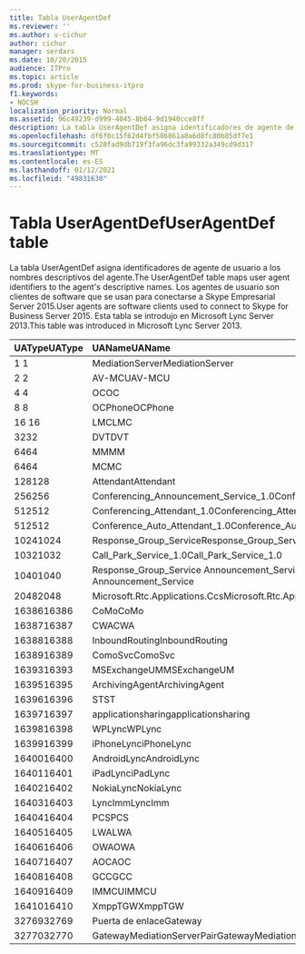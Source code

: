 ```yaml
---
title: Tabla UserAgentDef
ms.reviewer: ''
ms.author: v-cichur
author: cichur
manager: serdars
ms.date: 10/20/2015
audience: ITPro
ms.topic: article
ms.prod: skype-for-business-itpro
f1.keywords:
- NOCSH
localization_priority: Normal
ms.assetid: 96c49239-d999-4045-8b64-9d1940cce8ff
description: La tabla UserAgentDef asigna identificadores de agente de usuario a los nombres descriptivos del agente. Los agentes de usuario son clientes de software que se usan para conectarse a Skype Empresarial Server 2015. Esta tabla se introdujo en Microsoft Lync Server 2013.
ms.openlocfilehash: df6f0c15f62d4fbf586861a8a6d8fc80b85df7e1
ms.sourcegitcommit: c528fad9db719f3fa96dc3fa99332a349cd9d317
ms.translationtype: MT
ms.contentlocale: es-ES
ms.lasthandoff: 01/12/2021
ms.locfileid: "49831630"
---
```

# <a name="useragentdef-table"></a><span data-ttu-id="b16d5-105">Tabla UserAgentDef</span><span class="sxs-lookup"><span data-stu-id="b16d5-105">UserAgentDef table</span></span>
 
<span data-ttu-id="b16d5-106">La tabla UserAgentDef asigna identificadores de agente de usuario a los nombres descriptivos del agente.</span><span class="sxs-lookup"><span data-stu-id="b16d5-106">The UserAgentDef table maps user agent identifiers to the agent's descriptive names.</span></span> <span data-ttu-id="b16d5-107">Los agentes de usuario son clientes de software que se usan para conectarse a Skype Empresarial Server 2015.</span><span class="sxs-lookup"><span data-stu-id="b16d5-107">User agents are software clients used to connect to Skype for Business Server 2015.</span></span> <span data-ttu-id="b16d5-108">Esta tabla se introdujo en Microsoft Lync Server 2013.</span><span class="sxs-lookup"><span data-stu-id="b16d5-108">This table was introduced in Microsoft Lync Server 2013.</span></span>
  
|<span data-ttu-id="b16d5-109">**UAType**</span><span class="sxs-lookup"><span data-stu-id="b16d5-109">**UAType**</span></span>|<span data-ttu-id="b16d5-110">**UAName**</span><span class="sxs-lookup"><span data-stu-id="b16d5-110">**UAName**</span></span>|<span data-ttu-id="b16d5-111">**UACategory**</span><span class="sxs-lookup"><span data-stu-id="b16d5-111">**UACategory**</span></span>|
|:-----|:-----|:-----|
|<span data-ttu-id="b16d5-112">1 </span><span class="sxs-lookup"><span data-stu-id="b16d5-112">1</span></span>  <br/> |<span data-ttu-id="b16d5-113">MediationServer</span><span class="sxs-lookup"><span data-stu-id="b16d5-113">MediationServer</span></span>  <br/> |<span data-ttu-id="b16d5-114">MediationServer</span><span class="sxs-lookup"><span data-stu-id="b16d5-114">MediationServer</span></span>  <br/> |
|<span data-ttu-id="b16d5-115">2 </span><span class="sxs-lookup"><span data-stu-id="b16d5-115">2</span></span>  <br/> |<span data-ttu-id="b16d5-116">AV-MCU</span><span class="sxs-lookup"><span data-stu-id="b16d5-116">AV-MCU</span></span>  <br/> |<span data-ttu-id="b16d5-117">AV-MCU</span><span class="sxs-lookup"><span data-stu-id="b16d5-117">AV-MCU</span></span>  <br/> |
|<span data-ttu-id="b16d5-118">4 </span><span class="sxs-lookup"><span data-stu-id="b16d5-118">4</span></span>  <br/> |<span data-ttu-id="b16d5-119">OC</span><span class="sxs-lookup"><span data-stu-id="b16d5-119">OC</span></span>  <br/> |<span data-ttu-id="b16d5-120">OC</span><span class="sxs-lookup"><span data-stu-id="b16d5-120">OC</span></span>  <br/> |
|<span data-ttu-id="b16d5-121">8 </span><span class="sxs-lookup"><span data-stu-id="b16d5-121">8</span></span>  <br/> |<span data-ttu-id="b16d5-122">OCPhone</span><span class="sxs-lookup"><span data-stu-id="b16d5-122">OCPhone</span></span>  <br/> |<span data-ttu-id="b16d5-123">OCPhone</span><span class="sxs-lookup"><span data-stu-id="b16d5-123">OCPhone</span></span>  <br/> |
|<span data-ttu-id="b16d5-124">16 </span><span class="sxs-lookup"><span data-stu-id="b16d5-124">16</span></span>  <br/> |<span data-ttu-id="b16d5-125">LMC</span><span class="sxs-lookup"><span data-stu-id="b16d5-125">LMC</span></span>  <br/> |<span data-ttu-id="b16d5-126">LMC</span><span class="sxs-lookup"><span data-stu-id="b16d5-126">LMC</span></span>  <br/> |
|<span data-ttu-id="b16d5-127">32</span><span class="sxs-lookup"><span data-stu-id="b16d5-127">32</span></span>  <br/> |<span data-ttu-id="b16d5-128">DVT</span><span class="sxs-lookup"><span data-stu-id="b16d5-128">DVT</span></span>  <br/> |<span data-ttu-id="b16d5-129">DVT</span><span class="sxs-lookup"><span data-stu-id="b16d5-129">DVT</span></span>  <br/> |
|<span data-ttu-id="b16d5-130">64</span><span class="sxs-lookup"><span data-stu-id="b16d5-130">64</span></span>  <br/> |<span data-ttu-id="b16d5-131">MM</span><span class="sxs-lookup"><span data-stu-id="b16d5-131">MM</span></span>  <br/> |<span data-ttu-id="b16d5-132">MM</span><span class="sxs-lookup"><span data-stu-id="b16d5-132">MM</span></span>  <br/> |
|<span data-ttu-id="b16d5-133">64</span><span class="sxs-lookup"><span data-stu-id="b16d5-133">64</span></span>  <br/> |<span data-ttu-id="b16d5-134">MC</span><span class="sxs-lookup"><span data-stu-id="b16d5-134">MC</span></span>  <br/> |<span data-ttu-id="b16d5-135">MM</span><span class="sxs-lookup"><span data-stu-id="b16d5-135">MM</span></span>  <br/> |
|<span data-ttu-id="b16d5-136">128</span><span class="sxs-lookup"><span data-stu-id="b16d5-136">128</span></span>  <br/> |<span data-ttu-id="b16d5-137">Attendant</span><span class="sxs-lookup"><span data-stu-id="b16d5-137">Attendant</span></span>  <br/> |<span data-ttu-id="b16d5-138">Attendant</span><span class="sxs-lookup"><span data-stu-id="b16d5-138">Attendant</span></span>  <br/> |
|<span data-ttu-id="b16d5-139">256</span><span class="sxs-lookup"><span data-stu-id="b16d5-139">256</span></span>  <br/> |<span data-ttu-id="b16d5-140">Conferencing_Announcement_Service_1.0</span><span class="sxs-lookup"><span data-stu-id="b16d5-140">Conferencing_Announcement_Service_1.0</span></span>  <br/> |<span data-ttu-id="b16d5-141">CAS</span><span class="sxs-lookup"><span data-stu-id="b16d5-141">CAS</span></span>  <br/> |
|<span data-ttu-id="b16d5-142">512</span><span class="sxs-lookup"><span data-stu-id="b16d5-142">512</span></span>  <br/> |<span data-ttu-id="b16d5-143">Conferencing_Attendant_1.0</span><span class="sxs-lookup"><span data-stu-id="b16d5-143">Conferencing_Attendant_1.0</span></span>  <br/> |<span data-ttu-id="b16d5-144">CAA</span><span class="sxs-lookup"><span data-stu-id="b16d5-144">CAA</span></span>  <br/> |
|<span data-ttu-id="b16d5-145">512</span><span class="sxs-lookup"><span data-stu-id="b16d5-145">512</span></span>  <br/> |<span data-ttu-id="b16d5-146">Conference_Auto_Attendant_1.0</span><span class="sxs-lookup"><span data-stu-id="b16d5-146">Conference_Auto_Attendant_1.0</span></span>  <br/> |<span data-ttu-id="b16d5-147">CAA</span><span class="sxs-lookup"><span data-stu-id="b16d5-147">CAA</span></span>  <br/> |
|<span data-ttu-id="b16d5-148">1024</span><span class="sxs-lookup"><span data-stu-id="b16d5-148">1024</span></span>  <br/> |<span data-ttu-id="b16d5-149">Response_Group_Service</span><span class="sxs-lookup"><span data-stu-id="b16d5-149">Response_Group_Service</span></span>  <br/> |<span data-ttu-id="b16d5-150">RGS</span><span class="sxs-lookup"><span data-stu-id="b16d5-150">RGS</span></span>  <br/> |
|<span data-ttu-id="b16d5-151">1032</span><span class="sxs-lookup"><span data-stu-id="b16d5-151">1032</span></span>  <br/> |<span data-ttu-id="b16d5-152">Call_Park_Service_1.0</span><span class="sxs-lookup"><span data-stu-id="b16d5-152">Call_Park_Service_1.0</span></span>  <br/> |<span data-ttu-id="b16d5-153">CPS</span><span class="sxs-lookup"><span data-stu-id="b16d5-153">CPS</span></span>  <br/> |
|<span data-ttu-id="b16d5-154">1040</span><span class="sxs-lookup"><span data-stu-id="b16d5-154">1040</span></span>  <br/> |<span data-ttu-id="b16d5-155">Response_Group_Service Announcement_Service</span><span class="sxs-lookup"><span data-stu-id="b16d5-155">Response_Group_Service Announcement_Service</span></span>  <br/> |<span data-ttu-id="b16d5-156">AS</span><span class="sxs-lookup"><span data-stu-id="b16d5-156">AS</span></span>  <br/> |
|<span data-ttu-id="b16d5-157">2048</span><span class="sxs-lookup"><span data-stu-id="b16d5-157">2048</span></span>  <br/> |<span data-ttu-id="b16d5-158">Microsoft.Rtc.Applications.Ccs</span><span class="sxs-lookup"><span data-stu-id="b16d5-158">Microsoft.Rtc.Applications.Ccs</span></span>  <br/> |<span data-ttu-id="b16d5-159">CCS</span><span class="sxs-lookup"><span data-stu-id="b16d5-159">CCS</span></span>  <br/> |
|<span data-ttu-id="b16d5-160">16386</span><span class="sxs-lookup"><span data-stu-id="b16d5-160">16386</span></span>  <br/> |<span data-ttu-id="b16d5-161">CoMo</span><span class="sxs-lookup"><span data-stu-id="b16d5-161">CoMo</span></span>  <br/> |<span data-ttu-id="b16d5-162">CoMo</span><span class="sxs-lookup"><span data-stu-id="b16d5-162">CoMo</span></span>  <br/> |
|<span data-ttu-id="b16d5-163">16387</span><span class="sxs-lookup"><span data-stu-id="b16d5-163">16387</span></span>  <br/> |<span data-ttu-id="b16d5-164">CWA</span><span class="sxs-lookup"><span data-stu-id="b16d5-164">CWA</span></span>  <br/> |<span data-ttu-id="b16d5-165">CWA</span><span class="sxs-lookup"><span data-stu-id="b16d5-165">CWA</span></span>  <br/> |
|<span data-ttu-id="b16d5-166">16388</span><span class="sxs-lookup"><span data-stu-id="b16d5-166">16388</span></span>  <br/> |<span data-ttu-id="b16d5-167">InboundRouting</span><span class="sxs-lookup"><span data-stu-id="b16d5-167">InboundRouting</span></span>  <br/> |<span data-ttu-id="b16d5-168">InboundRouting</span><span class="sxs-lookup"><span data-stu-id="b16d5-168">InboundRouting</span></span>  <br/> |
|<span data-ttu-id="b16d5-169">16389</span><span class="sxs-lookup"><span data-stu-id="b16d5-169">16389</span></span>  <br/> |<span data-ttu-id="b16d5-170">ComoSvc</span><span class="sxs-lookup"><span data-stu-id="b16d5-170">ComoSvc</span></span>  <br/> |<span data-ttu-id="b16d5-171">ComoSvc</span><span class="sxs-lookup"><span data-stu-id="b16d5-171">ComoSvc</span></span>  <br/> |
|<span data-ttu-id="b16d5-172">16393</span><span class="sxs-lookup"><span data-stu-id="b16d5-172">16393</span></span>  <br/> |<span data-ttu-id="b16d5-173">MSExchangeUM</span><span class="sxs-lookup"><span data-stu-id="b16d5-173">MSExchangeUM</span></span>  <br/> |<span data-ttu-id="b16d5-174">ExUM</span><span class="sxs-lookup"><span data-stu-id="b16d5-174">ExUM</span></span>  <br/> |
|<span data-ttu-id="b16d5-175">16395</span><span class="sxs-lookup"><span data-stu-id="b16d5-175">16395</span></span>  <br/> |<span data-ttu-id="b16d5-176">ArchivingAgent</span><span class="sxs-lookup"><span data-stu-id="b16d5-176">ArchivingAgent</span></span>  <br/> |<span data-ttu-id="b16d5-177">ARCHAGENT</span><span class="sxs-lookup"><span data-stu-id="b16d5-177">ARCHAGENT</span></span>  <br/> |
|<span data-ttu-id="b16d5-178">16396</span><span class="sxs-lookup"><span data-stu-id="b16d5-178">16396</span></span>  <br/> |<span data-ttu-id="b16d5-179">ST</span><span class="sxs-lookup"><span data-stu-id="b16d5-179">ST</span></span>  <br/> |<span data-ttu-id="b16d5-180">ST</span><span class="sxs-lookup"><span data-stu-id="b16d5-180">ST</span></span>  <br/> |
|<span data-ttu-id="b16d5-181">16397</span><span class="sxs-lookup"><span data-stu-id="b16d5-181">16397</span></span>  <br/> |<span data-ttu-id="b16d5-182">applicationsharing</span><span class="sxs-lookup"><span data-stu-id="b16d5-182">applicationsharing</span></span>  <br/> |<span data-ttu-id="b16d5-183">ASMCU</span><span class="sxs-lookup"><span data-stu-id="b16d5-183">ASMCU</span></span>  <br/> |
|<span data-ttu-id="b16d5-184">16398</span><span class="sxs-lookup"><span data-stu-id="b16d5-184">16398</span></span>  <br/> |<span data-ttu-id="b16d5-185">WPLync</span><span class="sxs-lookup"><span data-stu-id="b16d5-185">WPLync</span></span>  <br/> |<span data-ttu-id="b16d5-186">WPLync</span><span class="sxs-lookup"><span data-stu-id="b16d5-186">WPLync</span></span>  <br/> |
|<span data-ttu-id="b16d5-187">16399</span><span class="sxs-lookup"><span data-stu-id="b16d5-187">16399</span></span>  <br/> |<span data-ttu-id="b16d5-188">iPhoneLync</span><span class="sxs-lookup"><span data-stu-id="b16d5-188">iPhoneLync</span></span>  <br/> |<span data-ttu-id="b16d5-189">iPhoneLync</span><span class="sxs-lookup"><span data-stu-id="b16d5-189">iPhoneLync</span></span>  <br/> |
|<span data-ttu-id="b16d5-190">16400</span><span class="sxs-lookup"><span data-stu-id="b16d5-190">16400</span></span>  <br/> |<span data-ttu-id="b16d5-191">AndroidLync</span><span class="sxs-lookup"><span data-stu-id="b16d5-191">AndroidLync</span></span>  <br/> |<span data-ttu-id="b16d5-192">AndroidLync</span><span class="sxs-lookup"><span data-stu-id="b16d5-192">AndroidLync</span></span>  <br/> |
|<span data-ttu-id="b16d5-193">16401</span><span class="sxs-lookup"><span data-stu-id="b16d5-193">16401</span></span>  <br/> |<span data-ttu-id="b16d5-194">iPadLync</span><span class="sxs-lookup"><span data-stu-id="b16d5-194">iPadLync</span></span>  <br/> |<span data-ttu-id="b16d5-195">iPadLync</span><span class="sxs-lookup"><span data-stu-id="b16d5-195">iPadLync</span></span>  <br/> |
|<span data-ttu-id="b16d5-196">16402</span><span class="sxs-lookup"><span data-stu-id="b16d5-196">16402</span></span>  <br/> |<span data-ttu-id="b16d5-197">NokiaLync</span><span class="sxs-lookup"><span data-stu-id="b16d5-197">NokiaLync</span></span>  <br/> |<span data-ttu-id="b16d5-198">NokiaLync</span><span class="sxs-lookup"><span data-stu-id="b16d5-198">NokiaLync</span></span>  <br/> |
|<span data-ttu-id="b16d5-199">16403</span><span class="sxs-lookup"><span data-stu-id="b16d5-199">16403</span></span>  <br/> |<span data-ttu-id="b16d5-200">LyncImm</span><span class="sxs-lookup"><span data-stu-id="b16d5-200">LyncImm</span></span>  <br/> |<span data-ttu-id="b16d5-201">LyncImm</span><span class="sxs-lookup"><span data-stu-id="b16d5-201">LyncImm</span></span>  <br/> |
|<span data-ttu-id="b16d5-202">16404</span><span class="sxs-lookup"><span data-stu-id="b16d5-202">16404</span></span>  <br/> |<span data-ttu-id="b16d5-203">PCS</span><span class="sxs-lookup"><span data-stu-id="b16d5-203">PCS</span></span>  <br/> |<span data-ttu-id="b16d5-204">PCS</span><span class="sxs-lookup"><span data-stu-id="b16d5-204">PCS</span></span>  <br/> |
|<span data-ttu-id="b16d5-205">16405</span><span class="sxs-lookup"><span data-stu-id="b16d5-205">16405</span></span>  <br/> |<span data-ttu-id="b16d5-206">LWA</span><span class="sxs-lookup"><span data-stu-id="b16d5-206">LWA</span></span>  <br/> |<span data-ttu-id="b16d5-207">LWA</span><span class="sxs-lookup"><span data-stu-id="b16d5-207">LWA</span></span>  <br/> |
|<span data-ttu-id="b16d5-208">16406</span><span class="sxs-lookup"><span data-stu-id="b16d5-208">16406</span></span>  <br/> |<span data-ttu-id="b16d5-209">OWA</span><span class="sxs-lookup"><span data-stu-id="b16d5-209">OWA</span></span>  <br/> |<span data-ttu-id="b16d5-210">OWA</span><span class="sxs-lookup"><span data-stu-id="b16d5-210">OWA</span></span>  <br/> |
|<span data-ttu-id="b16d5-211">16407</span><span class="sxs-lookup"><span data-stu-id="b16d5-211">16407</span></span>  <br/> |<span data-ttu-id="b16d5-212">AOC</span><span class="sxs-lookup"><span data-stu-id="b16d5-212">AOC</span></span>  <br/> |<span data-ttu-id="b16d5-213">AOC</span><span class="sxs-lookup"><span data-stu-id="b16d5-213">AOC</span></span>  <br/> |
|<span data-ttu-id="b16d5-214">16408</span><span class="sxs-lookup"><span data-stu-id="b16d5-214">16408</span></span>  <br/> |<span data-ttu-id="b16d5-215">GCC</span><span class="sxs-lookup"><span data-stu-id="b16d5-215">GCC</span></span>  <br/> |<span data-ttu-id="b16d5-216">GCC</span><span class="sxs-lookup"><span data-stu-id="b16d5-216">GCC</span></span>  <br/> |
|<span data-ttu-id="b16d5-217">16409</span><span class="sxs-lookup"><span data-stu-id="b16d5-217">16409</span></span>  <br/> |<span data-ttu-id="b16d5-218">IMMCU</span><span class="sxs-lookup"><span data-stu-id="b16d5-218">IMMCU</span></span>  <br/> |<span data-ttu-id="b16d5-219">IMMCU</span><span class="sxs-lookup"><span data-stu-id="b16d5-219">IMMCU</span></span>  <br/> |
|<span data-ttu-id="b16d5-220">16410</span><span class="sxs-lookup"><span data-stu-id="b16d5-220">16410</span></span>  <br/> |<span data-ttu-id="b16d5-221">XmppTGW</span><span class="sxs-lookup"><span data-stu-id="b16d5-221">XmppTGW</span></span>  <br/> |<span data-ttu-id="b16d5-222">XmppGateway</span><span class="sxs-lookup"><span data-stu-id="b16d5-222">XmppGateway</span></span>  <br/> |
|<span data-ttu-id="b16d5-223">32769</span><span class="sxs-lookup"><span data-stu-id="b16d5-223">32769</span></span>  <br/> |<span data-ttu-id="b16d5-224">Puerta de enlace</span><span class="sxs-lookup"><span data-stu-id="b16d5-224">Gateway</span></span>  <br/> |<span data-ttu-id="b16d5-225">Puerta de enlace</span><span class="sxs-lookup"><span data-stu-id="b16d5-225">Gateway</span></span>  <br/> |
|<span data-ttu-id="b16d5-226">32770</span><span class="sxs-lookup"><span data-stu-id="b16d5-226">32770</span></span>  <br/> |<span data-ttu-id="b16d5-227">GatewayMediationServerPair</span><span class="sxs-lookup"><span data-stu-id="b16d5-227">GatewayMediationServerPair</span></span>  <br/> |<span data-ttu-id="b16d5-228">GatewayMediationServerPair</span><span class="sxs-lookup"><span data-stu-id="b16d5-228">GatewayMediationServerPair</span></span>  <br/> |
   

